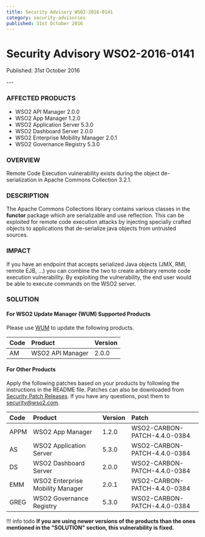 ```yaml
---
title: Security Advisory WSO2-2016-0141
category: security-advisories
published: 31st October 2016
---
```


# Security Advisory WSO2-2016-0141

<p class="doc-info">Published: 31st October 2016</p>
---

### AFFECTED PRODUCTS
* WSO2 API Manager 2.0.0
* WSO2 App Manager 1.2.0
* WSO2 Application Server 5.3.0
* WSO2 Dashboard Server 2.0.0
* WSO2 Enterprise Mobility Manager 2.0.1
* WSO2 Governance Registry 5.3.0


### OVERVIEW
Remote Code Execution vulnerability exists during the object de-serialization in Apache Commons Collection 3.2.1.


### DESCRIPTION
The Apache Commons Collections library contains various classes in the **functor** package which are serializable and use reflection. This can be exploited for remote code execution attacks by injecting specially crafted objects to applications that de-serialize java objects from untrusted sources.


### IMPACT
If you have an endpoint that accepts serialized Java objects (JMX, RMI, remote EJB, ...) you can combine the two to create arbitrary remote code execution vulnerability. By exploiting the vulnerability, the end user would be able to execute commands on the WSO2 server.


### SOLUTION

#### For WSO2 Update Manager (WUM) Supported Products
Please use [WUM](https://wso2.com/updates/wum/) to update the following products.


| **Code** | **Product** | **Version** |
| :--- | :------ | :------ |
| AM | WSO2 API Manager | 2.0.0 |


#### For Other Products
Apply the following patches based on your products by following the instructions in the README file. Patches can also be downloaded from [Security Patch Releases](https://wso2.com/security-patch-releases/). If you have any questions, post them to <security@wso2.com>.


| **Code** | **Product** | **Version** | **Patch** |
| :--- | :------ | :------ | :---- |
| APPM | WSO2 App Manager | 1.2.0 | WSO2-CARBON-PATCH-4.4.0-0384 |
| AS | WSO2 Application Server | 5.3.0 | WSO2-CARBON-PATCH-4.4.0-0384 |
| DS | WSO2 Dashboard Server | 2.0.0 | WSO2-CARBON-PATCH-4.4.0-0384 |
| EMM | WSO2 Enterprise Mobility Manager | 2.0.1 | WSO2-CARBON-PATCH-4.4.0-0384 |
| GREG | WSO2 Governance Registry | 5.3.0 | WSO2-CARBON-PATCH-4.4.0-0384 |


!!! info todo
    **If you are using newer versions of the products than the ones mentioned in the "SOLUTION" section, this vulnerability is fixed.**

